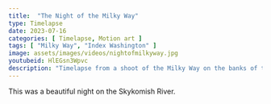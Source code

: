 ```yaml
---
title:  "The Night of the Milky Way"
type: Timelapse
date: 2023-07-16
categories: [ Timelapse, Motion art ]
tags: [ "Milky Way", "Index Washington" ]
image: assets/images/videos/nightofmilkyway.jpg
youtubeid: HlEGsn3Wpvc
description: "Timelapse from a shoot of the Milky Way on the banks of the Skykomish River in Index, WA."
---
```


This was a beautiful night on the Skykomish River.
